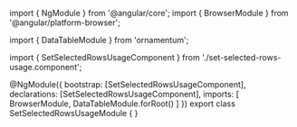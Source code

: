 import { NgModule } from '@angular/core';
import { BrowserModule } from '@angular/platform-browser';
  
import { DataTableModule } from 'ornamentum';
  
import { SetSelectedRowsUsageComponent } from './set-selected-rows-usage.component';

@NgModule({
 bootstrap: [SetSelectedRowsUsageComponent],
 declarations: [SetSelectedRowsUsageComponent],
 imports: [
    BrowserModule, 
    DataTableModule.forRoot()
  ]
})
export class SetSelectedRowsUsageModule {
}

